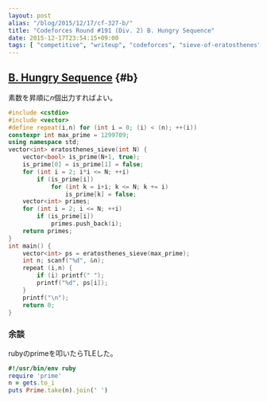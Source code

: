 ```yaml
---
layout: post
alias: "/blog/2015/12/17/cf-327-b/"
title: "Codeforces Round #191 (Div. 2) B. Hungry Sequence"
date: 2015-12-17T23:54:15+09:00
tags: [ "competitive", "writeup", "codeforces", "sieve-of-eratosthenes" ]
---
```


## [B. Hungry Sequence](http://codeforces.com/contest/327/problem/B) {#b}

素数を昇順に$n$個出力すればよい。

``` c++
#include <cstdio>
#include <vector>
#define repeat(i,n) for (int i = 0; (i) < (n); ++(i))
constexpr int max_prime = 1299709;
using namespace std;
vector<int> eratosthenes_sieve(int N) {
    vector<bool> is_prime(N+1, true);
    is_prime[0] = is_prime[1] = false;
    for (int i = 2; i*i <= N; ++i)
        if (is_prime[i])
            for (int k = i+i; k <= N; k += i)
                is_prime[k] = false;
    vector<int> primes;
    for (int i = 2; i <= N; ++i)
        if (is_prime[i])
            primes.push_back(i);
    return primes;
}
int main() {
    vector<int> ps = eratosthenes_sieve(max_prime);
    int n; scanf("%d", &n);
    repeat (i,n) {
        if (i) printf(" ");
        printf("%d", ps[i]);
    }
    printf("\n");
    return 0;
}
```

### 余談

rubyのprimeを叩いたらTLEした。

``` ruby
#!/usr/bin/env ruby
require 'prime'
n = gets.to_i
puts Prime.take(n).join(' ')
```
